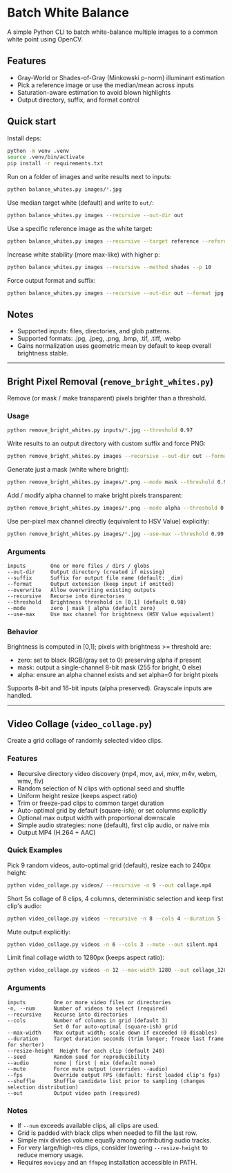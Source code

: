 # Batch White Balance

A simple Python CLI to batch white-balance multiple images to a common white point using OpenCV.

## Features
- Gray-World or Shades-of-Gray (Minkowski p-norm) illuminant estimation
- Pick a reference image or use the median/mean across inputs
- Saturation-aware estimation to avoid blown highlights
- Output directory, suffix, and format control

## Quick start

Install deps:

```bash
python -m venv .venv
source .venv/bin/activate
pip install -r requirements.txt
```

Run on a folder of images and write results next to inputs:

```bash
python balance_whites.py images/*.jpg
```

Use median target white (default) and write to `out/`:

```bash
python balance_whites.py images --recursive --out-dir out
```

Use a specific reference image as the white target:

```bash
python balance_whites.py images --recursive --target reference --reference images/ref.jpg
```

Increase white stability (more max-like) with higher p:

```bash
python balance_whites.py images --recursive --method shades --p 10
```

Force output format and suffix:

```bash
python balance_whites.py images --recursive --out-dir out --format jpg --suffix _wb
```

## Notes
- Supported inputs: files, directories, and glob patterns.
- Supported formats: .jpg, .jpeg, .png, .bmp, .tif, .tiff, .webp
- Gains normalization uses geometric mean by default to keep overall brightness stable.

---

## Bright Pixel Removal (`remove_bright_whites.py`)

Remove (or mask / make transparent) pixels brighter than a threshold.

### Usage

```bash
python remove_bright_whites.py inputs/*.jpg --threshold 0.97
```

Write results to an output directory with custom suffix and force PNG:

```bash
python remove_bright_whites.py images --recursive --out-dir out --format png --suffix _dim --threshold 0.99
```

Generate just a mask (white where bright):

```bash
python remove_bright_whites.py images/*.png --mode mask --threshold 0.98
```

Add / modify alpha channel to make bright pixels transparent:

```bash
python remove_bright_whites.py images/*.png --mode alpha --threshold 0.995
```

Use per-pixel max channel directly (equivalent to HSV Value) explicitly:

```bash
python remove_bright_whites.py images/*.jpg --use-max --threshold 0.99
```

### Arguments

```
inputs        One or more files / dirs / globs
--out-dir     Output directory (created if missing)
--suffix      Suffix for output file name (default: _dim)
--format      Output extension (keep input if omitted)
--overwrite   Allow overwriting existing outputs
--recursive   Recurse into directories
--threshold   Brightness threshold in [0,1] (default 0.98)
--mode        zero | mask | alpha (default zero)
--use-max     Use max channel for brightness (HSV Value equivalent)
```

### Behavior
Brightness is computed in [0,1]; pixels with brightness >= threshold are:
- zero: set to black (RGB/gray set to 0) preserving alpha if present
- mask: output a single-channel 8-bit mask (255 for bright, 0 else)
- alpha: ensure an alpha channel exists and set alpha=0 for bright pixels

Supports 8-bit and 16-bit inputs (alpha preserved). Grayscale inputs are handled.

---

## Video Collage (`video_collage.py`)

Create a grid collage of randomly selected video clips.

### Features
* Recursive directory video discovery (mp4, mov, avi, mkv, m4v, webm, wmv, flv)
* Random selection of N clips with optional seed and shuffle
* Uniform height resize (keeps aspect ratio)
* Trim or freeze-pad clips to common target duration
* Auto-optimal grid by default (square-ish); or set columns explicitly
* Optional max output width with proportional downscale
* Simple audio strategies: none (default), first clip audio, or naive mix
* Output MP4 (H.264 + AAC)

### Quick Examples

Pick 9 random videos, auto-optimal grid (default), resize each to 240px height:

```bash
python video_collage.py videos/ --recursive -n 9 --out collage.mp4
```

Short 5s collage of 8 clips, 4 columns, deterministic selection and keep first clip's audio:

```bash
python video_collage.py videos --recursive -n 8 --cols 4 --duration 5 --seed 123 --audio first --out collage_short.mp4
```

Mute output explicitly:

```bash
python video_collage.py videos -n 6 --cols 3 --mute --out silent.mp4
```

Limit final collage width to 1280px (keeps aspect ratio):

```bash
python video_collage.py videos -n 12 --max-width 1280 --out collage_1280.mp4
```

### Arguments

```
inputs         One or more video files or directories
-n, --num      Number of videos to select (required)
--recursive    Recurse into directories
--cols         Number of columns in grid (default 3)
			   Set 0 for auto-optimal (square-ish) grid
--max-width    Max output width; scale down if exceeded (0 disables)
--duration     Target duration seconds (trim longer; freeze last frame for shorter)
--resize-height  Height for each clip (default 240)
--seed         Random seed for reproducibility
--audio        none | first | mix (default none)
--mute         Force mute output (overrides --audio)
--fps          Override output FPS (default: first loaded clip's fps)
--shuffle      Shuffle candidate list prior to sampling (changes selection distribution)
--out          Output video path (required)
```

### Notes
* If `--num` exceeds available clips, all clips are used.
* Grid is padded with black clips when needed to fill the last row.
* Simple mix divides volume equally among contributing audio tracks.
* For very large/high-res clips, consider lowering `--resize-height` to reduce memory usage.
* Requires `moviepy` and an `ffmpeg` installation accessible in PATH.


